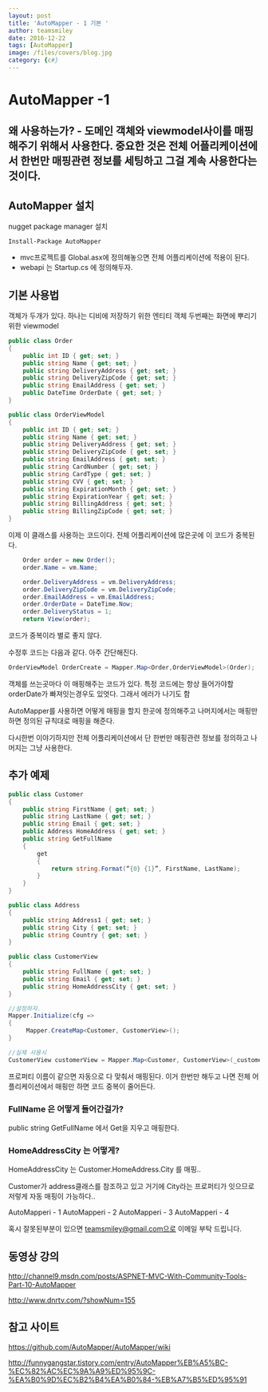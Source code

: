 ```yaml
---
layout: post
title: 'AutoMapper - 1 기본 ' 
author: teamsmiley 
date: 2016-12-22
tags: [AutoMapper]
image: /files/covers/blog.jpg
category: {c#}
---
```


# AutoMapper -1  

## 왜 사용하는가? - 도메인 객체와 viewmodel사이를 매핑해주기 위해서 사용한다.  중요한 것은 전체 어플리케이션에서 한번만 매핑관련 정보를 세팅하고 그걸 계속 사용한다는 것이다. 

## AutoMapper 설치  

nugget package manager 설치

```
Install-Package AutoMapper
```
* mvc프로젝트를  Global.asx에 정의해놓으면 전체 어플리케이션에 적용이 된다.
* webapi 는 Startup.cs 에 정의해두자.


## 기본 사용법 

객체가 두개가 있다. 하나는 디비에 저장하기 위한 엔티티 객체 두번째는  화면에 뿌리기 위한 viewmodel

```cs
public class Order
{
    public int ID { get; set; }
    public string Name { get; set; }
    public string DeliveryAddress { get; set; }
    public string DeliveryZipCode { get; set; }
    public string EmailAddress { get; set; }
    public DateTime OrderDate { get; set; }
}

public class OrderViewModel
{
    public int ID { get; set; }
    public string Name { get; set; }
    public string DeliveryAddress { get; set; }
    public string DeliveryZipCode { get; set; }
    public string EmailAddress { get; set; }
    public string CardNumber { get; set; }
    public string CardType { get; set; }
    public string CVV { get; set; }
    public string ExpirationMonth { get; set; }
    public string ExpirationYear { get; set; }
    public string BillingAddress { get; set; }
    public string BillingZipCode { get; set; }
}
```

이제 이 클래스를 사용하는 코드이다. 전체 어플리케이션에 많은곳에 이 코드가 중복된다. 

```cs
    Order order = new Order();
    order.Name = vm.Name;

    order.DeliveryAddress = vm.DeliveryAddress;
    order.DeliveryZipCode = vm.DeliveryZipCode;
    order.EmailAddress = vm.EmailAddress;
    order.OrderDate = DateTime.Now;
    order.DeliveryStatus = 1;
    return View(order);
```
코드가 중복이라 별로 좋지 않다.

수정후 코드는 다음과 같다. 아주 간단해진다. 

```cs 
OrderViewModel OrderCreate = Mapper.Map<Order,OrderViewModel>(Order);
```

객체를 쓰는곳마다 이 매핑해주는 코드가 있다. 특정 코드에는 항상 들어가야할 orderDate가 빠져잇는경우도 있엇다. 그래서 에러가 나기도 함 

AutoMapper를 사용하면 어떻게 매핑을 할지 한곳에  정의해주고 나머지에서는  매핑만 하면  정의된 규칙대로 매핑을 해준다.

다시한번 이야기하지만 전체 어플리케이션에서 단 한번만 매핑관련 정보를 정의하고 나머지는 그냥 사용한다.  

## 추가 예제

```cs 
public class Customer
{
    public string FirstName { get; set; }
    public string LastName { get; set; }
    public string Email { get; set; }
    public Address HomeAddress { get; set; }
    public string GetFullName
    {
        get
        {
            return string.Format(“{0} {1}”, FirstName, LastName);
        }
    }
}

public class Address
{
    public string Address1 { get; set; }
    public string City { get; set; }
    public string Country { get; set; }
}

public class CustomerView
{
    public string FullName { get; set; }
    public string Email { get; set; }
    public string HomeAddressCity { get; set; }
}

//설정하자. 
Mapper.Initialize(cfg =>
{
     Mapper.CreateMap<Customer, CustomerView>();
}

//실제 사용시 
CustomerView customerView = Mapper.Map<Customer, CustomerView>(_customer);

```

프로퍼티 이름이 같으면 자동으로 다 맞춰서 매핑된다. 이거 한번만 해두고 나면 전체 어플리케이션에서 매핑만 하면 코드 중복이 줄어든다. 

### FullName 은 어떻게 들어간걸가?

public string GetFullName  에서 Get을 지우고 매핑한다.

### HomeAddressCity 는 어떻게? 

HomeAddressCity  는 Customer.HomeAddress.City 를 매핑..

Customer가 address클래스를 참조하고 있고 거기에 City라는 프로퍼티가 잇으므로 저렇게 자동 매핑이 가능하다..

AutoMapperi - 1
AutoMapperi - 2 
AutoMapperi - 3
AutoMapperi - 4



혹시 잘못된부분이 있으면 teamsmiley@gmail.com으로 이메일 부탁 드립니다.

## 동영상 강의

http://channel9.msdn.com/posts/ASPNET-MVC-With-Community-Tools-Part-10-AutoMapper

http://www.dnrtv.com/?showNum=155

## 참고 사이트 

https://github.com/AutoMapper/AutoMapper/wiki

http://funnygangstar.tistory.com/entry/AutoMapper%EB%A5%BC-%EC%82%AC%EC%9A%A9%ED%95%9C-%EA%B0%9D%EC%B2%B4%EA%B0%84-%EB%A7%B5%ED%95%91


